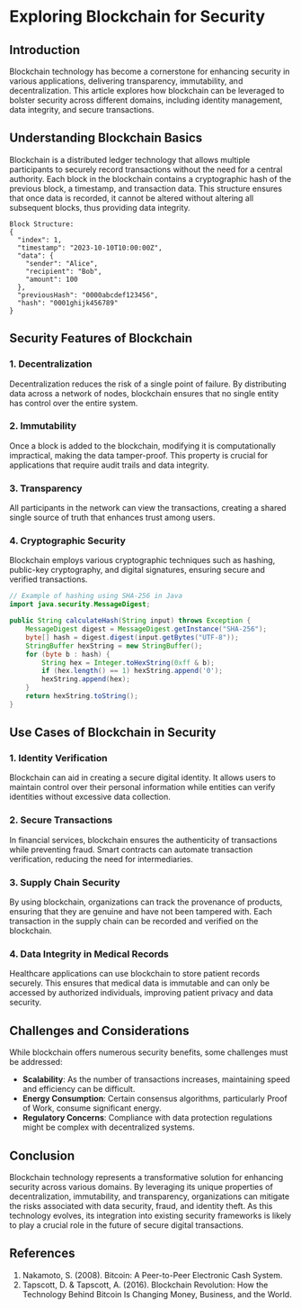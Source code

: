 # Exploring Blockchain for Security

## Introduction
Blockchain technology has become a cornerstone for enhancing security in various applications, delivering transparency, immutability, and decentralization. This article explores how blockchain can be leveraged to bolster security across different domains, including identity management, data integrity, and secure transactions.

## Understanding Blockchain Basics
Blockchain is a distributed ledger technology that allows multiple participants to securely record transactions without the need for a central authority. Each block in the blockchain contains a cryptographic hash of the previous block, a timestamp, and transaction data. This structure ensures that once data is recorded, it cannot be altered without altering all subsequent blocks, thus providing data integrity.

```plaintext
Block Structure:
{
  "index": 1,
  "timestamp": "2023-10-10T10:00:00Z",
  "data": {
    "sender": "Alice",
    "recipient": "Bob",
    "amount": 100
  },
  "previousHash": "0000abcdef123456",
  "hash": "0001ghijk456789"
}
```

## Security Features of Blockchain
### 1. Decentralization
Decentralization reduces the risk of a single point of failure. By distributing data across a network of nodes, blockchain ensures that no single entity has control over the entire system.

### 2. Immutability
Once a block is added to the blockchain, modifying it is computationally impractical, making the data tamper-proof. This property is crucial for applications that require audit trails and data integrity.

### 3. Transparency
All participants in the network can view the transactions, creating a shared single source of truth that enhances trust among users.

### 4. Cryptographic Security
Blockchain employs various cryptographic techniques such as hashing, public-key cryptography, and digital signatures, ensuring secure and verified transactions.

```java
// Example of hashing using SHA-256 in Java
import java.security.MessageDigest;

public String calculateHash(String input) throws Exception {
    MessageDigest digest = MessageDigest.getInstance("SHA-256");
    byte[] hash = digest.digest(input.getBytes("UTF-8"));
    StringBuffer hexString = new StringBuffer();  
    for (byte b : hash) {
        String hex = Integer.toHexString(0xff & b);
        if (hex.length() == 1) hexString.append('0');
        hexString.append(hex);
    }
    return hexString.toString();
}
```

## Use Cases of Blockchain in Security
### 1. Identity Verification
Blockchain can aid in creating a secure digital identity. It allows users to maintain control over their personal information while entities can verify identities without excessive data collection.

### 2. Secure Transactions
In financial services, blockchain ensures the authenticity of transactions while preventing fraud. Smart contracts can automate transaction verification, reducing the need for intermediaries.

### 3. Supply Chain Security
By using blockchain, organizations can track the provenance of products, ensuring that they are genuine and have not been tampered with. Each transaction in the supply chain can be recorded and verified on the blockchain.

### 4. Data Integrity in Medical Records
Healthcare applications can use blockchain to store patient records securely. This ensures that medical data is immutable and can only be accessed by authorized individuals, improving patient privacy and data security.

## Challenges and Considerations
While blockchain offers numerous security benefits, some challenges must be addressed:
- **Scalability**: As the number of transactions increases, maintaining speed and efficiency can be difficult.
- **Energy Consumption**: Certain consensus algorithms, particularly Proof of Work, consume significant energy.
- **Regulatory Concerns**: Compliance with data protection regulations might be complex with decentralized systems.

## Conclusion
Blockchain technology represents a transformative solution for enhancing security across various domains. By leveraging its unique properties of decentralization, immutability, and transparency, organizations can mitigate the risks associated with data security, fraud, and identity theft. As this technology evolves, its integration into existing security frameworks is likely to play a crucial role in the future of secure digital transactions.

## References
1. Nakamoto, S. (2008). Bitcoin: A Peer-to-Peer Electronic Cash System.
2. Tapscott, D. & Tapscott, A. (2016). Blockchain Revolution: How the Technology Behind Bitcoin Is Changing Money, Business, and the World.
